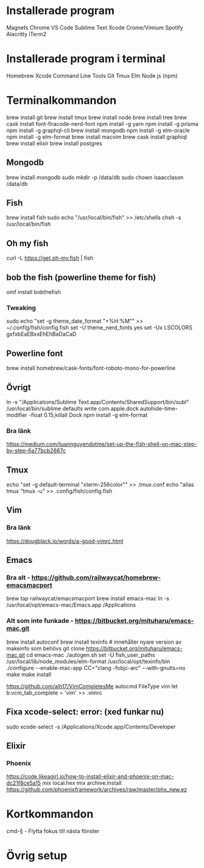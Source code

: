 # Installerade program
Magnets
Chrome
VS Code
Sublime Text
Xcode
Crome/Vimium
Spotify
Alacritty
iTerm2

# Installerade program i terminal
Homebrew
Xcode Command Line Tools
Git
Tmux
Elm
Node js (npm)

# Terminalkommandon
brew install git
brew install tmux
brew install node
brew install tree
brew cask install font-firacode-nerd-font
npm install -g yarn
npm install -g prisma
npm install -g graphql-cli
brew install mongodb
npm install -g elm-oracle
npm install -g elm-format
brew install macvim
brew cask install graphiql
brew install elixir
brew install postgres

## Mongodb
brew install mongodb
sudo mkdir -p /data/db
sudo chown isaacclason /data/db

## Fish
brew install fish
sudo echo "/usr/local/bin/fish" >> /etc/shells
chsh -s /usr/local/bin/fish

## Oh my fish
curl -L https://get.oh-my.fish | fish

## bob the fish (powerline theme for fish)
omf install bobthefish

### Tweaking
sudo echo "set -g theme_date_format \"+%H:%M\"" >> ~/.config/fish/config.fish
set -U theme_nerd_fonts yes
set -Ux LSCOLORS gxfxbEaEBxxEhEhBaDaCaD

## Powerline font
brew install homebrew/cask-fonts/font-roboto-mono-for-powerline

## Övrigt
ln -s "/Applications/Sublime Text.app/Contents/SharedSupport/bin/subl" /usr/local/bin/sublime
defaults write com.apple.dock autohide-time-modifier -float 0.15;killall Dock
npm install -g elm-format

### Bra länk
https://medium.com/tuannguyendotme/set-up-the-fish-shell-on-mac-step-by-step-6a77bcb2687c

## Tmux
echo "set -g default-terminal \"xterm-256color\"" >> .tmux.conf
echo "alias tmux "tmux -u" >> .config/fish/config.fish

## Vim
### Bra länk
https://dougblack.io/words/a-good-vimrc.html

## Emacs
### Bra alt - https://github.com/railwaycat/homebrew-emacsmacport
brew tap railwaycat/emacsmacport
brew install emacs-mac
ln -s /usr/local/opt/emacs-mac/Emacs.app /Applications



### Alt som inte funkade - https://bitbucket.org/mituharu/emacs-mac.git
brew install autoconf
brew install texinfo # innehåller nyare version av makeinfo som behövs
git clone https://bitbucket.org/mituharu/emacs-mac.git
cd emacs-mac
./autogen.sh
set -U fish_user_paths /usr/local/lib/node_modules/elm-format /usr/local/opt/texinfo/bin
./configure --enable-mac-app CC="clang -fobjc-arc" --with-gnutls=no
make
make install

https://github.com/ajh17/VimCompletesMe
autocmd FileType vim let b:vcm_tab_complete = 'vim' >> .vimrc

## Fixa xcode-select: error: (xed funkar nu)
sudo xcode-select -s /Applications/Xcode.app/Contents/Developer

## Elixir
### Phoenix
https://code.likeagirl.io/how-to-install-elixir-and-phoenix-on-mac-dc21f8ce5a15
mix local.hex 
mix archive.install https://github.com/phoenixframework/archives/raw/master/phx_new.ez

# Kortkommandon
cmd-§ - Flytta fokus till nästa fönster

# Övrig setup
